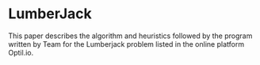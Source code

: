 # LumberJack
This paper describes the algorithm and heuristics followed by the program written by Team for the Lumberjack problem listed in the online platform Optil.io.
